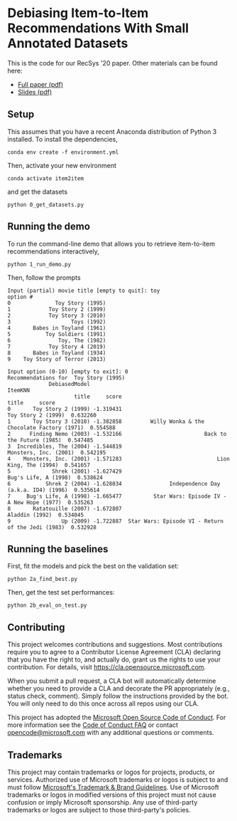# Debiasing Item-to-Item Recommendations With Small Annotated Datasets
This is the code for our RecSys '20 paper. Other materials can be found here:

 - [Full paper (pdf)](https://www.microsoft.com/en-us/research/uploads/prod/2020/10/debiasing_item2item.pdf)
 - [Slides (pdf)](https://www.microsoft.com/en-us/research/uploads/prod/2020/10/item2item_presentation.pdf)

## Setup
This assumes that you have a recent Anaconda distribution of Python 3 installed. To install the dependencies, 

    conda env create -f environment.yml
Then, activate your new environment

    conda activate item2item
and get the datasets

    python 0_get_datasets.py

## Running the demo
To run the command-line demo that allows you to retrieve item-to-item recommendations interactively,

    python 1_run_demo.py

Then, follow the prompts

    Input (partial) movie title [empty to quit]: toy
    option #
    0              Toy Story (1995)
    1            Toy Story 2 (1999)
    2            Toy Story 3 (2010)
    3                   Toys (1992)
    4       Babes in Toyland (1961)
    5           Toy Soldiers (1991)
    6               Toy, The (1982)
    7            Toy Story 4 (2019)
    8       Babes in Toyland (1934)
    9    Toy Story of Terror (2013)

    Input option (0-10) [empty to exit]: 0
    Recommendations for  Toy Story (1995)
                 DebiasedModel                                                      ItemKNN
                         title     score                                              title     score
    0       Toy Story 2 (1999) -1.319431                                 Toy Story 2 (1999)  0.632260
    1       Toy Story 3 (2010) -1.382858         Willy Wonka & the Chocolate Factory (1971)  0.554588
    2      Finding Nemo (2003) -1.532166                          Back to the Future (1985)  0.547485
    3  Incredibles, The (2004) -1.544819                              Monsters, Inc. (2001)  0.542195
    4    Monsters, Inc. (2001) -1.571283                              Lion King, The (1994)  0.541657
    5             Shrek (2001) -1.627429                               Bug's Life, A (1998)  0.538624
    6           Shrek 2 (2004) -1.628034               Independence Day (a.k.a. ID4) (1996)  0.535614
    7     Bug's Life, A (1998) -1.665477          Star Wars: Episode IV - A New Hope (1977)  0.535263
    8       Ratatouille (2007) -1.672807                                     Aladdin (1992)  0.534045
    9                Up (2009) -1.722887  Star Wars: Episode VI - Return of the Jedi (1983)  0.532928

## Running the baselines
First, fit the models and pick the best on the validation set:

    python 2a_find_best.py

Then, get the test set performances:
    
    python 2b_eval_on_test.py

## Contributing

This project welcomes contributions and suggestions.  Most contributions require you to agree to a
Contributor License Agreement (CLA) declaring that you have the right to, and actually do, grant us
the rights to use your contribution. For details, visit https://cla.opensource.microsoft.com.

When you submit a pull request, a CLA bot will automatically determine whether you need to provide
a CLA and decorate the PR appropriately (e.g., status check, comment). Simply follow the instructions
provided by the bot. You will only need to do this once across all repos using our CLA.

This project has adopted the [Microsoft Open Source Code of Conduct](https://opensource.microsoft.com/codeofconduct/).
For more information see the [Code of Conduct FAQ](https://opensource.microsoft.com/codeofconduct/faq/) or
contact [opencode@microsoft.com](mailto:opencode@microsoft.com) with any additional questions or comments.

## Trademarks

This project may contain trademarks or logos for projects, products, or services. Authorized use of Microsoft 
trademarks or logos is subject to and must follow 
[Microsoft's Trademark & Brand Guidelines](https://www.microsoft.com/en-us/legal/intellectualproperty/trademarks/usage/general).
Use of Microsoft trademarks or logos in modified versions of this project must not cause confusion or imply Microsoft sponsorship.
Any use of third-party trademarks or logos are subject to those third-party's policies.
